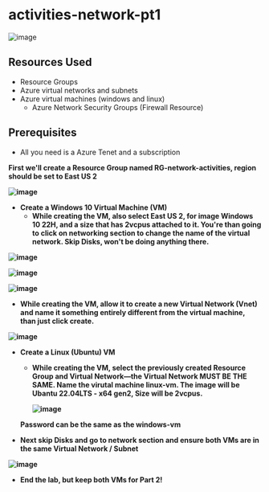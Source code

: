 # activities-network-pt1


![image](https://github.com/user-attachments/assets/8e15530e-d851-4467-8421-61c172f9daf0)    

<h2>Resources Used</h2>

- Resource Groups
- Azure virtual networks and subnets
- Azure virtual machines (windows and linux)
  - Azure Network Security Groups (Firewall Resource)



<h2>Prerequisites</h2>


- All you need is a Azure Tenet and a subscription




<b/>
















First we'll create a Resource Group named RG-network-activities, region should be set to East US 2

![image](https://github.com/user-attachments/assets/937a8eea-4844-49b2-bdba-2f43c0e8f700)




- Create a Windows 10 Virtual Machine (VM)
   - While creating the VM, also select East US 2, for image Windows 10 22H, and a size that has 2vcpus attached to it.
     You're than going to click on networking section to change the name of the virtual network. Skip Disks, won't be doing anything there.
 
![image](https://github.com/user-attachments/assets/5fb4b6e5-f7d0-4d37-9ba2-76eb3e956d83)


![image](https://github.com/user-attachments/assets/d1995009-5f01-4814-a1d1-430a0a943c39)


![image](https://github.com/user-attachments/assets/80f91df3-05a5-48d5-8b60-df3c172875c8)



   - While creating the VM, allow it to create a new Virtual Network (Vnet) and name it something entirely different from the virtual machine, than just click create. 

![image](https://github.com/user-attachments/assets/fbc289ff-c81b-4d49-8bb5-e79e84f5a4ec)

   
- Create a Linux (Ubuntu) VM
   - While creating the VM, select the previously created Resource Group and Virtual Network—the Virtual Network MUST BE THE SAME. Name the virutal machine linux-vm.
     The image will be Ubantu 22.04LTS - x64 gen2, Size will be 2vcpus.
 
     ![image](https://github.com/user-attachments/assets/a1c6e902-c809-464c-95ff-5ff45a12de5c)

    Password can be the same as the windows-vm 
 

  
- Next skip Disks and go to network section and ensure both VMs are in the same Virtual Network / Subnet

![image](https://github.com/user-attachments/assets/bb06b155-5e9b-476f-9bae-b993ed0c990c)




- End the lab, but keep both VMs for Part 2!
